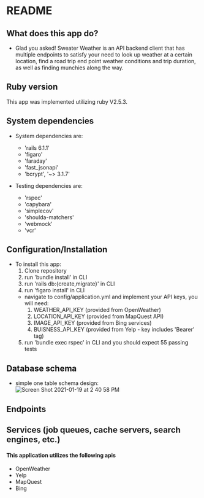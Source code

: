 # README

## What does this app do? 
  
  * Glad you asked! Sweater Weather is an API backend client that has multiple endpoints to satisfy your need to look up weather at a certain location, find a road trip end point weather conditions and trip duration, as well as finding munchies along the way.

## Ruby version
  This app was implemented utilizing ruby V2.5.3.

## System dependencies

  * System dependencies are:
    * 'rails 6.1.1'
    * 'figaro'
    * 'faraday'
    * 'fast_jsonapi'
    * 'bcrypt', '~> 3.1.7'
    
  * Testing dependencies are:
    * 'rspec'
    * 'capybara'
    * 'simplecov'
    * 'shoulda-matchers'
    * 'webmock'
    * 'vcr'
## Configuration/Installation

  * To install this app:
    1. Clone repository
    2. run 'bundle install' in CLI
    3. run 'rails db:{create,migrate}' in CLI
    4. run 'figaro install' in CLI
      * navigate to config/application.yml and implement your API keys, you will need:
        1. WEATHER_API_KEY (provided from OpenWeather)
        2. LOCATION_API_KEY (provided from MapQuest API)
        3. IMAGE_API_KEY (provided from Bing services)
        4. BUISNESS_API_KEY (provided from Yelp - key includes 'Bearer' tag)
    5. run 'bundle exec rspec' in CLI and you should expect 55 passing tests

## Database schema
  * simple one table schema design:
  ![Screen Shot 2021-01-19 at 2 40 58 PM](https://user-images.githubusercontent.com/68167430/105096563-83d5fa00-5a64-11eb-89c8-396e0f0eb22e.png)

  
## Endpoints

## Services (job queues, cache servers, search engines, etc.)

 #### This application utilizes the following apis
  
 * OpenWeather
 * Yelp
 * MapQuest
 * Bing


